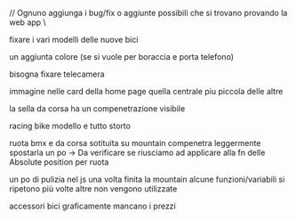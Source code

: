 // Ognuno aggiunga i bug/fix o aggiunte possibili che si trovano provando la web app \\ 

fixare i vari modelli delle nuove bici

un aggiunta colore (se si vuole per boraccia e porta telefono)

bisogna fixare telecamera

immagine nelle card della home page quella centrale piu piccola delle altre

la sella da corsa ha un compenetrazione visibile

racing bike modello e tutto storto

ruota bmx e da corsa sotituita su mountain compenetra leggermente spostarla un po -> Da verificare se riusciamo ad applicare alla fn delle Absolute position per ruota

un po di pulizia nel js una volta finita la mountain alcune funzioni/variabili si ripetono più volte altre non vengono utilizzate 

accessori bici graficamente mancano i prezzi